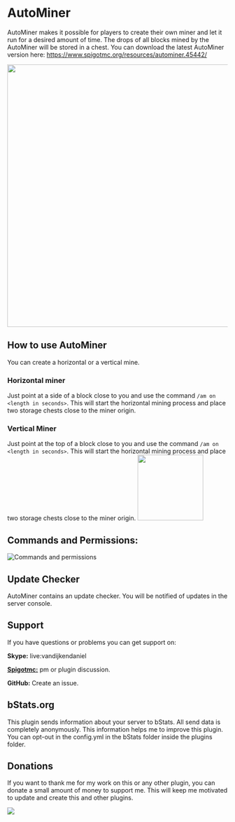 # AutoMiner
AutoMiner makes it possible for players to create their own miner and let it run for a desired amount of time. The drops of all blocks mined by the AutoMiner will be stored in a chest. 
You can download the latest AutoMiner version here: https://www.spigotmc.org/resources/autominer.45442/

<p align="center">
<img src="http://danielvd.tk/gif.gif" width="600" align="center">
</p>


## How to use AutoMiner
You can create a horizontal or a vertical mine.

### Horizontal miner
Just point at a side of a block close to you and use the command `/am on <length in seconds>`. This will start the horizontal mining process and place two storage chests close to the miner origin.

### Vertical Miner
Just point at the top of a block close to you and use the command `/am on <length in seconds>`. This will start the horizontal mining process and place two storage chests close to the miner origin.
<img src="http://danielvd.tk/gif3.gif" width="150"/>

## Commands and Permissions:
![Commands and permissions](http://danielvd.tk/Knipsel.PNG)
 
## Update Checker
AutoMiner contains an update checker. You will be notified of updates in the server console.

## Support
If you have questions or problems you can get support on:

**Skype:** live:vandijkendaniel

[**Spigotmc:**](https://www.spigotmc.org/resources/autominer-mine-resources-without-mining.45442/) pm or plugin discussion.

**GitHub:** Create an issue.

## bStats.org
This plugin sends information about your server to bStats. All send data is completely anonymously. This information helps me to improve this plugin. You can opt-out in the config.yml in the bStats folder inside the plugins folder.

## Donations
If you want to thank me for my work on this or any other plugin, you can donate a small amount of money to support me. This will keep me motivated to update and create this and other plugins.

[<img src="https://www.spigotmc.org/attachments/9c91d77a0b024afc1d12d1caa95038bcb209d4b8-gif.77581/">](https://www.paypal.com/cgi-bin/webscr?cmd=_s-xclick&hosted_button_id=HL59SVYS38A54)
 

